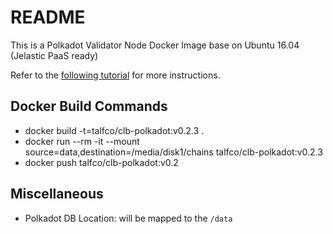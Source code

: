 # README

This is a Polkadot Validator Node Docker Image base on Ubuntu 16.04 (Jelastic PaaS ready)

Refer to the [following tutorial](https://medium.com/coinmonks/polkadot-hello-world-1-cost-effective-cloud-deployment-of-a-validator-node-d3c1bbdb9200) for more instructions.

## Docker Build Commands

 * docker build -t=talfco/clb-polkadot:v0.2.3 .
 * docker run --rm -it --mount source=data,destination=/media/disk1/chains  talfco/clb-polkadot:v0.2.3
 * docker push talfco/clb-polkadot:v0.2
 
 
## Miscellaneous 
* Polkadot DB Location: will be mapped to the `/data`
 
 